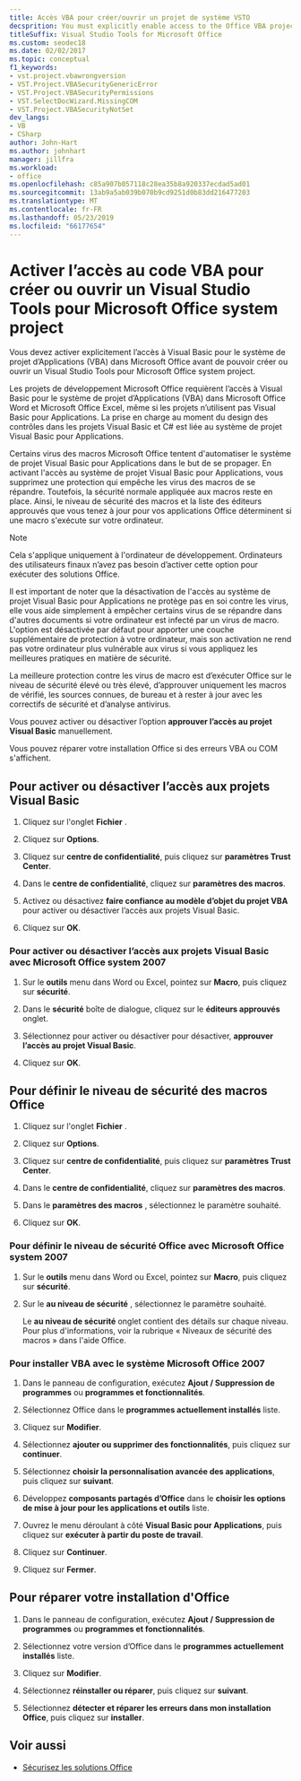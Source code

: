```yaml
---
title: Accès VBA pour créer/ouvrir un projet de système VSTO
decsprition: You must explicitly enable access to the Office VBA project system before you can create or open a Visual Studio Tools for Office system project
titleSuffix: Visual Studio Tools for Microsoft Office
ms.custom: seodec18
ms.date: 02/02/2017
ms.topic: conceptual
f1_keywords:
- vst.project.vbawrongversion
- VST.Project.VBASecurityGenericError
- VST.Project.VBASecurityPermissions
- VST.SelectDocWizard.MissingCOM
- VST.Project.VBASecurityNotSet
dev_langs:
- VB
- CSharp
author: John-Hart
ms.author: johnhart
manager: jillfra
ms.workload:
- office
ms.openlocfilehash: c85a907b057118c28ea35b8a920337ecdad5ad01
ms.sourcegitcommit: 13ab9a5ab039b070b9cd9251d0b83dd216477203
ms.translationtype: MT
ms.contentlocale: fr-FR
ms.lasthandoff: 05/23/2019
ms.locfileid: "66177654"
---
```

# <a name="enable-access-to-vba-to-create-or-open-a-visual-studio-tools-for-the-microsoft-office-system-project"></a>Activer l’accès au code VBA pour créer ou ouvrir un Visual Studio Tools pour Microsoft Office system project

Vous devez activer explicitement l’accès à Visual Basic pour le système de projet d’Applications (VBA) dans Microsoft Office avant de pouvoir créer ou ouvrir un Visual Studio Tools pour Microsoft Office system project.

 Les projets de développement Microsoft Office requièrent l’accès à Visual Basic pour le système de projet d’Applications (VBA) dans Microsoft Office Word et Microsoft Office Excel, même si les projets n’utilisent pas Visual Basic pour Applications. La prise en charge au moment du design des contrôles dans les projets Visual Basic et C# est liée au système de projet Visual Basic pour Applications.

 Certains virus des macros Microsoft Office tentent d'automatiser le système de projet Visual Basic pour Applications dans le but de se propager. En activant l'accès au système de projet Visual Basic pour Applications, vous supprimez une protection qui empêche les virus des macros de se répandre. Toutefois, la sécurité normale appliquée aux macros reste en place. Ainsi, le niveau de sécurité des macros et la liste des éditeurs approuvés que vous tenez à jour pour vos applications Office déterminent si une macro s'exécute sur votre ordinateur.

> [!NOTE]
> Cela s'applique uniquement à l'ordinateur de développement. Ordinateurs des utilisateurs finaux n’avez pas besoin d’activer cette option pour exécuter des solutions Office.

 Il est important de noter que la désactivation de l'accès au système de projet Visual Basic pour Applications ne protège pas en soi contre les virus, elle vous aide simplement à empêcher certains virus de se répandre dans d'autres documents si votre ordinateur est infecté par un virus de macro. L'option est désactivée par défaut pour apporter une couche supplémentaire de protection à votre ordinateur, mais son activation ne rend pas votre ordinateur plus vulnérable aux virus si vous appliquez les meilleures pratiques en matière de sécurité.

 La meilleure protection contre les virus de macro est d’exécuter Office sur le niveau de sécurité élevé ou très élevé, d’approuver uniquement les macros de vérifié, les sources connues, de bureau et à rester à jour avec les correctifs de sécurité et d’analyse antivirus.

 Vous pouvez activer ou désactiver l’option **approuver l’accès au projet Visual Basic** manuellement.

 Vous pouvez réparer votre installation Office si des erreurs VBA ou COM s'affichent.

## <a name="to-enable-or-disable-access-to-visual-basic-projects"></a>Pour activer ou désactiver l’accès aux projets Visual Basic

1. Cliquez sur l'onglet **Fichier** .

2. Cliquez sur **Options**.

3. Cliquez sur **centre de confidentialité**, puis cliquez sur **paramètres Trust Center**.

4. Dans le **centre de confidentialité**, cliquez sur **paramètres des macros**.

5. Activez ou désactivez **faire confiance au modèle d’objet du projet VBA** pour activer ou désactiver l’accès aux projets Visual Basic.

6. Cliquez sur **OK**.

### <a name="to-enable-or-disable-access-to-visual-basic-projects-with-the-2007-microsoft-office-system"></a>Pour activer ou désactiver l’accès aux projets Visual Basic avec Microsoft Office system 2007

1. Sur le **outils** menu dans Word ou Excel, pointez sur **Macro**, puis cliquez sur **sécurité**.

2. Dans le **sécurité** boîte de dialogue, cliquez sur le **éditeurs approuvés** onglet.

3. Sélectionnez pour activer ou désactiver pour désactiver, **approuver l’accès au projet Visual Basic**.

4. Cliquez sur **OK**.

## <a name="to-set-your-office-macro-security-level"></a>Pour définir le niveau de sécurité des macros Office

1. Cliquez sur l'onglet **Fichier** .

2. Cliquez sur **Options**.

3. Cliquez sur **centre de confidentialité**, puis cliquez sur **paramètres Trust Center**.

4. Dans le **centre de confidentialité**, cliquez sur **paramètres des macros**.

5. Dans le **paramètres des macros** , sélectionnez le paramètre souhaité.

6. Cliquez sur **OK**.

### <a name="to-set-your-office-macro-security-level-with-the-2007-microsoft-office-system"></a>Pour définir le niveau de sécurité Office avec Microsoft Office system 2007

1. Sur le **outils** menu dans Word ou Excel, pointez sur **Macro**, puis cliquez sur **sécurité**.

2. Sur le **au niveau de sécurité** , sélectionnez le paramètre souhaité.

    Le **au niveau de sécurité** onglet contient des détails sur chaque niveau. Pour plus d'informations, voir la rubrique « Niveaux de sécurité des macros » dans l'aide Office.

### <a name="to-install-vba-with-the-2007-microsoft-office-system"></a>Pour installer VBA avec le système Microsoft Office 2007

1. Dans le panneau de configuration, exécutez **Ajout / Suppression de programmes** ou **programmes et fonctionnalités**.

2. Sélectionnez Office dans le **programmes actuellement installés** liste.

3. Cliquez sur **Modifier**.

4. Sélectionnez **ajouter ou supprimer des fonctionnalités**, puis cliquez sur **continuer**.

5. Sélectionnez **choisir la personnalisation avancée des applications**, puis cliquez sur **suivant**.

6. Développez **composants partagés d’Office** dans le **choisir les options de mise à jour pour les applications et outils** liste.

7. Ouvrez le menu déroulant à côté **Visual Basic pour Applications**, puis cliquez sur **exécuter à partir du poste de travail**.

8. Cliquez sur **Continuer**.

9. Cliquez sur **Fermer**.

## <a name="to-repair-your-installation-of-office"></a>Pour réparer votre installation d'Office

1. Dans le panneau de configuration, exécutez **Ajout / Suppression de programmes** ou **programmes et fonctionnalités**.

2. Sélectionnez votre version d’Office dans le **programmes actuellement installés** liste.

3. Cliquez sur **Modifier**.

4. Sélectionnez **réinstaller ou réparer**, puis cliquez sur **suivant**.

5. Sélectionnez **détecter et réparer les erreurs dans mon installation Office**, puis cliquez sur **installer**.

## <a name="see-also"></a>Voir aussi
- [Sécurisez les solutions Office](../vsto/securing-office-solutions.md)
